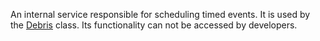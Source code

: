 An internal service responsible for scheduling timed events. It is used by the
[Debris](https://create.roblox.com/docs/reference/engine/classes/Debris) class. Its functionality can not be accessed by developers.